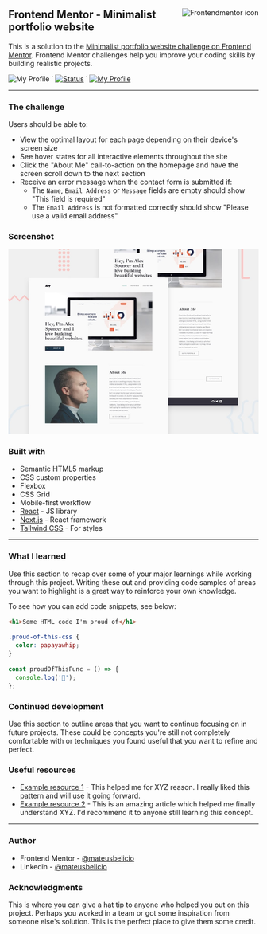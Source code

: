 <div align="center">
  <img align="right" src="https://www.frontendmentor.io/static/images/logo-mobile.svg" alt="Frontendmentor icon" />
  <h2 align="left">Frontend Mentor - Minimalist portfolio website</h2>
</div>

This is a solution to the [Minimalist portfolio website challenge on Frontend Mentor](https://www.frontendmentor.io/challenges/minimalist-portfolio-website-LMy-ZRyiE). Frontend Mentor challenges help you improve your coding skills by building realistic projects.

<!-- ![My Profile](https://img.shields.io/badge/Status-finished-green?style=flat) -->

![My Profile](https://img.shields.io/badge/Status-building-blue?style=flat)
&dot;
[![Status](https://img.shields.io/website?label=Website&down_color=inactive&down_message=offline&up_color=green&up_message=online&url=https%3A%2F%2Fmateusbelicio.github.io/minimalist-portfolio-website/)](https://mateusbelicio.github.io/minimalist-portfolio-website/)
&dot;
[![My Profile](https://img.shields.io/badge/Profile-Mateus_Belicio-282C2E?style=flat&logo=frontendmentor)](https://www.frontendmentor.io/profile/mateusbelicio)

---

### The challenge

Users should be able to:

- View the optimal layout for each page depending on their device's screen size
- See hover states for all interactive elements throughout the site
- Click the "About Me" call-to-action on the homepage and have the screen scroll down to the next section
- Receive an error message when the contact form is submitted if:
  - The `Name`, `Email Address` or `Message` fields are empty should show "This field is required"
  - The `Email Address` is not formatted correctly should show "Please use a valid email address"

### Screenshot

![](/public/images/preview.jpg)

### Built with

- Semantic HTML5 markup
- CSS custom properties
- Flexbox
- CSS Grid
- Mobile-first workflow
- [React](https://reactjs.org/) - JS library
- [Next.js](https://nextjs.org/) - React framework
- [Tailwind CSS](https://tailwindcss.com/) - For styles

---

### What I learned

Use this section to recap over some of your major learnings while working through this project. Writing these out and providing code samples of areas you want to highlight is a great way to reinforce your own knowledge.

To see how you can add code snippets, see below:

```html
<h1>Some HTML code I'm proud of</h1>
```

```css
.proud-of-this-css {
  color: papayawhip;
}
```

```js
const proudOfThisFunc = () => {
  console.log('🎉');
};
```

### Continued development

Use this section to outline areas that you want to continue focusing on in future projects. These could be concepts you're still not completely comfortable with or techniques you found useful that you want to refine and perfect.

### Useful resources

- [Example resource 1](https://www.example.com) - This helped me for XYZ reason. I really liked this pattern and will use it going forward.
- [Example resource 2](https://www.example.com) - This is an amazing article which helped me finally understand XYZ. I'd recommend it to anyone still learning this concept.

---

### Author

- Frontend Mentor - [@mateusbelicio](https://www.frontendmentor.io/profile/mateusbelicio)
- Linkedin - [@mateusbelicio](https://www.linkedin.com/in/mateusbelicio)

### Acknowledgments

This is where you can give a hat tip to anyone who helped you out on this project. Perhaps you worked in a team or got some inspiration from someone else's solution. This is the perfect place to give them some credit.
